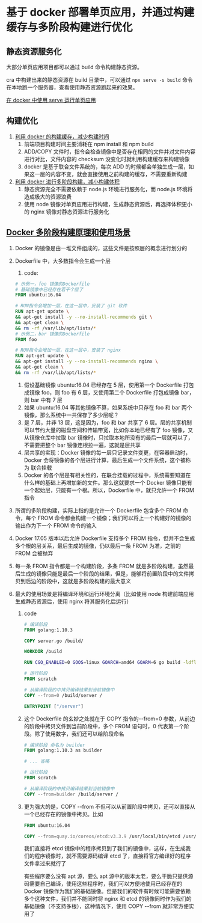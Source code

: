 # 基于 docker 部署单页应用，并通过构建缓存与多阶段构建进行优化

## 静态资源服务化

大部分单页应用项目都可以通过 build 命令构建静态资源。

cra 中构建出来的静态资源在 build 目录中，可以通过 `npx serve -s build` 命令在本地跑一个服务器，查看使用静态资源跑起来的效果。

[在 docker 中使用 serve 运行单页应用](https://github.com/tangzhenming/DevOps/blob/main/deploy_spa/cra.Dockerfile)

## 构建优化

1. [利用 docker 的构建缓存，减少构建时间](https://github.com/tangzhenming/DevOps/blob/main/deploy_spa/cra_refactor_time.Dockerfile)
   1. 前端项目构建时间主要消耗在 npm install 和 npm build
   2. ADD/COPY 文件时，指令会检查镜像中是否存在相同的文件并对文件内容进行对比，文件内容的 checksum 没变化时就利用构建缓存来构建镜像
   3. docker 是基于联合文件系统的，每次 ADD 的时候都会单独生成一层，如果这一层的内容不变，就会直接使用之前构建的缓存，不需要重新构建
2. [利用 docker 进行多阶段构建，减小构建体积](https://github.com/tangzhenming/DevOps/blob/main/deploy_spa/cra_refactor_size.Dockerfile)
   1. 静态资源完全不需要依赖于 node.js 环境进行服务化，而 node.js 环境将造成极大的资源浪费
   2. 使用 node 镜像对单页应用进行构建，生成静态资源后，再选择体积更小的 nginx 镜像对静态资源进行服务化

## [Docker 多阶段构建原理和使用场景](https://segmentfault.com/a/1190000016137548)

1. Docker 的镜像是由一堆文件组成的，这些文件是按照层的概念进行划分的
2. Dockerfile 中，大多数指令会生成一个层

   1. code:

   ```Dockerfile
   # 示例一，foo 镜像的Dockerfile
   # 基础镜像中已经存在若干个层了
   FROM ubuntu:16.04

   # RUN指令会增加一层，在这一层中，安装了 git 软件
   RUN apt-get update \
   && apt-get install -y --no-install-recommends git \
   && apt-get clean \
   && rm -rf /var/lib/apt/lists/*
   # 示例二，bar 镜像的Dockerfile
   FROM foo

   # RUN指令会增加一层，在这一层中，安装了 nginx
   RUN apt-get update \
   && apt-get install -y --no-install-recommends nginx \
   && apt-get clean \
   && rm -rf /var/lib/apt/lists/*
   ```

   1. 假设基础镜像 ubuntu:16.04 已经存在 5 层，使用第一个 Dockerfile 打包成镜像 foo，则 foo 有 6 层，又使用第二个 Dockerfile 打包成镜像 bar，则 bar 中有 7 层
   2. 如果 ubuntu:16.04 等其他镜像不算，如果系统中只存在 foo 和 bar 两个镜像，那么系统中一共保存了多少层呢？
   3. 是 7 层，并非 13 层，这是因为，foo 和 bar 共享了 6 层。层的共享机制可以节约大量的磁盘空间和传输带宽，比如你本地已经有了 foo 镜像，又从镜像仓库中拉取 bar 镜像时，只拉取本地所没有的最后一层就可以了，不需要把整个 bar 镜像连根拉一遍，这就是层共享
   4. 层共享的实现：Docker 镜像的每一层只记录文件变更，在容器启动时，Docker 会将镜像的各个层进行计算，最后生成一个文件系统，这个被称为 联合挂载
   5. Docker 的各个层是有相关性的，在联合挂载的过程中，系统需要知道在什么样的基础上再增加新的文件。那么这就要求一个 Docker 镜像只能有一个起始层，只能有一个根。所以，Dockerfile 中，就只允许一个 FROM 指令

3. 所谓的多阶段构建，实际上指的是允许一个 Dockerfile 包含多个 FROM 命令，每个 FROM 命令都会构建一个镜像；我们可以将上一个构建好的镜像的输出作为下一个 FROM 命令的输入
4. Docker 17.05 版本以后允许 Dockerfile 支持多个 FROM 指令，但并不会生成多个根的层关系，最后生成的镜像，仍以最后一条 FROM 为准，之前的 FROM 会被抛弃
5. 每一条 FROM 指令都是一个构建阶段，多条 FROM 就是多阶段构建，虽然最后生成的镜像只能是最后一个阶段的结果，但是，能够将前置阶段中的文件拷贝到后边的阶段中，这就是多阶段构建的最大意义
6. 最大的使用场景是将编译环境和运行环境分离（比如使用 node 构建前端应用生成静态资源后，使用 nginx 将其服务化后运行）

   1. code

      ```Dockerfile
      # 编译阶段
      FROM golang:1.10.3

      COPY server.go /build/

      WORKDIR /build

      RUN CGO_ENABLED=0 GOOS=linux GOARCH=amd64 GOARM=6 go build -ldflags '-w -s' -o server

      # 运行阶段
      FROM scratch

      # 从编译阶段的中拷贝编译结果到当前镜像中
      COPY --from=0 /build/server /

      ENTRYPOINT ["/server"]
      ```

   2. 这个 Dockerfile 的玄妙之处就在于 COPY 指令的--from=0 参数，从前边的阶段中拷贝文件到当前阶段中，多个 FROM 语句时，0 代表第一个阶段。除了使用数字，我们还可以给阶段命名

      ```Dockerfile
      # 编译阶段 命名为 builder
      FROM golang:1.10.3 as builder

      # ... 省略

      # 运行阶段
      FROM scratch

      # 从编译阶段的中拷贝编译结果到当前镜像中
      COPY --from=builder /build/server /
      ```

   3. 更为强大的是，COPY --from 不但可以从前置阶段中拷贝，还可以直接从一个已经存在的镜像中拷贝。比如

      ```Dockerfile
      FROM ubuntu:16.04

      COPY --from=quay.io/coreos/etcd:v3.3.9 /usr/local/bin/etcd /usr/local/bin/
      ```

      我们直接将 etcd 镜像中的程序拷贝到了我们的镜像中，这样，在生成我们的程序镜像时，就不需要源码编译 etcd 了，直接将官方编译好的程序文件拿过来就行了

      有些程序要么没有 apt 源，要么 apt 源中的版本太老，要么干脆只提供源码需要自己编译，使用这些程序时，我们可以方便地使用已经存在的 Docker 镜像作为我们的基础镜像。但是我们的软件有时候可能需要依赖多个这种文件，我们并不能同时将 nginx 和 etcd 的镜像同时作为我们的基础镜像（不支持多根），这种情况下，使用 COPY --from 就非常方便实用了

